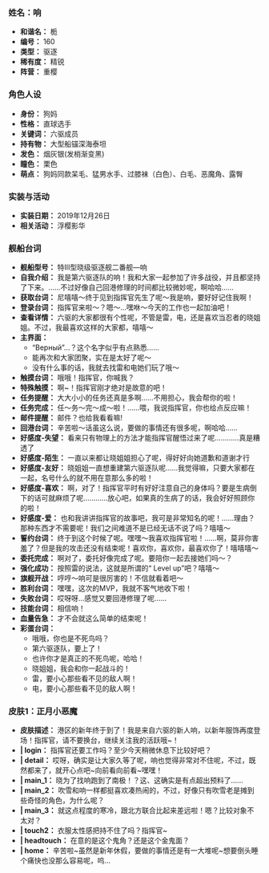 ### 姓名：响
* **和谐名：** 栀
* **编号：** 160
* **类型：** 驱逐
* **稀有度：** 精锐
* **阵营：** 重樱


### 角色人设
* **身份：** 狗妈
* **性格：** 直球选手
* **关键词：** 六驱成员
* **持有物：** 大型船锚深海泰坦
* **发色：** 烟灰银(发梢渐变黑)
* **瞳色：** 栗色
* **萌点：** 狗妈同款呆毛、猛男水手、过膝袜（白色）、白毛、恶魔角、露臀


### 实装与活动
* **实装日期：** 2019年12月26日
* **相关活动：** 浮樱影华


### 舰船台词
* **舰船型号：** 特III型晓级驱逐舰二番舰—响
* **自我介绍：** 我是第六驱逐队的响！我和大家一起参加了许多战役，并且都坚持了下来。……不过好像自己回港修理的时间都比较微妙呢，啊哈哈……
* **获取台词：** 尼嘻嘻〜终于见到指挥官先生了呢〜我是响，要好好记住我啊！
* **登录台词：** 指挥官来啦〜？嗯〜…嘿咻〜今天的工作也一起加油吧！
* **查看详情：** 六驱的大家都很有个性呢，不管是雷，电，还是喜欢当忍者的晓姐姐。不过，我最喜欢这样的大家都，嘻嘻〜
* **主界面：**
  * “Верный”…？这个名字似乎有点熟悉……
  * 能再次和大家团聚，实在是太好了呢〜
  * 没有什么事的话，我就去找雷和电她们玩了哦〜
* **触摸台词：** 哦哦！指挥官，你喊我？
* **特殊触摸：** 啊~！指挥官刚才绝对是故意的吧！
* **任务提醒：** 大大小小的任务还真是多啊……不用担心，我会帮你的啦！
* **任务完成：** 任〜务〜完〜成〜啦！……喂，我说指挥官，你也给点反应嘛！
* **邮件提醒：** 邮件？也给我看看嘛!
* **回港台词：** 辛苦啦〜话虽这么说，要做的事情还有很多呢，啊哈哈……
* **好感度-失望：** 看来只有物理上的方法才能指挥官醒悟过来了呢…………真是糟透了
* **好感度-陌生：** 一直以来都让晓姐姐担心了呢，得好好向她道歉和道谢才行
* **好感度-友好：** 晓姐姐一直想重建第六驱逐队呢……我觉得嘛，只要大家都在一起，名号什么的就不用在意那么多的啦！
* **好感度-喜欢：** 啊，对了！指挥官平时有好好注意自己的身体吗？要是生病倒下的话可就麻烦了呢…………放心吧，如果真的生病了的话，我会好好照顾你的啦！
* **好感度-爱：** 也和我讲讲指挥官的故事吧，我可是非常知名的呢！……理由？那种东西才不需要呢！我们之间难道不是已经无话不说了吗？嘻嘻〜
* **誓约台词：** 终于到这个时候了呢。嘿嘿〜我喜欢指挥官啦！……啊，莫非你害羞了？但是我的攻击还没有结束呢！喜欢你，喜欢你，最喜欢你了！嘻嘻嘻〜
* **委托完成：** 啊对了，委托好像完成了呢。要陪你一起去接她们吗〜？
* **强化成功：** 按照雷的说法，这就是所谓的“ Level up”吧？嘻嘻〜
* **旗舰开战：** 哼哼〜响可是很厉害的！不信就看着吧〜
* **胜利台词：** 嘿嘿，这次的MVP，我就不客气地收下啦！
* **失败台词：** 哎呀呀…感觉又要回港修理了呢……
* **技能台词：** 相信响！
* **血量告急：** 才不会就这么简单的结束呢！
* **彩蛋台词：**
  * 哦哦，你也是不死鸟吗？
  * 第六驱逐队，要上了！
  * 也许你才是真正的不死鸟呢，哈哈！
  * 晓姐姐，我会和你一起战斗的！
  * 雷，要小心那些看不见的敌人啊！
  * 电，要小心那些看不见的敌人啊！


### 皮肤1：正月小恶魔
* **皮肤描述：** 港区的新年终于到了！我是来自六驱的新人响，以新年服饰再度登场！指挥官，请不要换台，继续关注我的活跃哦~！
* **| login：** 指挥官还要工作吗？至少今天稍微休息下比较好吧？
* **| detail：** 哎呀，确实是让大家久等了呢，响也觉得非常对不住呢，不过，既然都来了，就开心点吧~向前看向前看~嘿嘿！
* **| main_1：** 晓为了找响跑到了南极！？这、这确实是有点超出预料了……
* **| main_2：** 吹雪和响一样都挺喜欢凑热闹的，不过，好像只有吹雪老是摊到些奇怪的角色，为什么呢？
* **| main_3：** 就这点程度的寒冷，跟北方联合比起来差远啦！嗯？比较对象不太对？
* **| touch2：** 衣服太性感把持不住了吗？指挥官~
* **| headtouch：** 在意的是这个鬼角？还是这个金鬼面？
* **| home：** 辛苦啦~虽然是新年休假，要做的事情还是有一大堆呢~想要倒头睡个痛快也没那么容易呢，呜…
